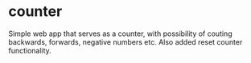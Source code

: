 # counter

Simple web app that serves as a counter, with possibility of couting backwards, forwards, negative numbers etc.
Also added reset counter functionality.